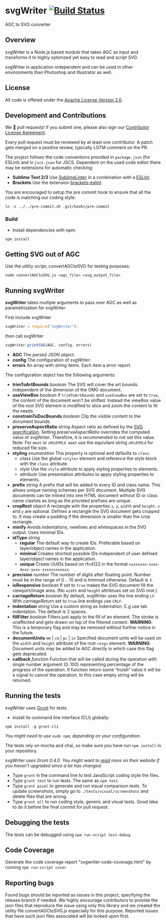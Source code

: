 # svgWriter  [![Build Status](https://travis-ci.org/adobe-research/svgWriter.png?branch=master)](https://travis-ci.org/adobe-research/svgWriter)


AGC to SVG converter

## Overview

svgWriter is a Node.js based module that takes AGC as input and transforms it to highly optimized yet easy to read and script SVG.

svgWriter is application-independent and can be used in other environments than Photoshop and Illustrator as well.

## License
All code is offered under the [Apache License Version 2.0](http://www.apache.org/licenses/LICENSE-2.0).

## Development and Contributions

We :clap: pull requests! If you submit one, please also sign our [Contributor License Agreement](https://adobe.echosign.com/public/esignWidget?wid=9SNA9H6XX64Q5C).

Every pull request must be reviewed by at least one contributor. A patch gets merged on a positive review, typically LGTM comment on the PR.

The project follows the code conventions provided in `package.json` (for ESLint) and in `jscs.json` for JSCS. Dependent on the used code editor there may be extensions for automatic checking:

* **Sublime Text 2/3** Use [SublimeLinter](https://github.com/roadhump/SublimeLinter-eslint) in a combination with a [ESLint](https://github.com/roadhump/SublimeLinter-eslint).
* **Brackets** Use the extension [brackets-eslint](https://github.com/peol/brackets-eslint).

You are encouraged to setup the pre commit hook to ensure that all the code is matching our coding style:

```
ln -s ../../pre-commit.sh .git/hooks/pre-commit
```

### Build

* Install dependencies with npm:
```
npm install
```

## Getting SVG out of AGC

Use the utility script, convertAGCtoSVG for testing purposes:
```
node convertAGCtoSVG.js <agc_file> <svg_output_file>
```

## Running svgWriter

**svgWriter** takes multiple arguments to pass over AGC as well as parametrization for svgWriter.

First include svgWriter

```javascript
svgWriter = require("svgWriter");
```

then call svgWriter

```javascript
svgWriter.printSVG(AGC, config, errors)
```

* **AGC** The parsed JSON object.
* **config** The configuration of *svgWriter*.
* **errors** An array with string items. Each item a error report.

The configuration object has the following arguments:

* **trimToArtBounds** *boolean* The SVG will cover the art bounds independent of the dimension of the OMG document.
* **useViewBox** *boolean* If `trimToArtBounds` and `useViewBox` are set to `true`, the content of the document won't be shifted. Instead the viewBox value of the root SVG element is modified to slice and zoom the content to fit the needs.
* **constrainToDocBounds** *boolean* Clip the visible content to the document bounds.
* **preserveAspectRatio** *string* Aspect ratio as defined by the [SVG specification](http://www.w3.org/TR/SVG/coords.html#PreserveAspectRatioAttribute). Setting *preserveAspectRatio* overrides the computed value of svgWriter. Therefore, it is recommended to not set this value. Note: For `meet` or `xMidYMid meet` use the equivilant string `xMidYMid` for reduced file size.
* **styling** *enumeration* This property is optional and defaults to `class`.
    * *class* Use the global `<style>` element and reference the style block with the `class` attribute.
    * *style* Use the `style` attribute to apply styling properties to elements.
    * *attribute* Use presentation attributes to apply styling properties to elements.
* **prefix** *string* A prefix that will be added to every ID and class name. This allows unique naming schemes per SVG document. Multiple SVG documents can be inlined into one HTML document without ID or class name clashes as long as the provided prefixes are unique.
* **cropRect** *object* A rectangle with the properties `x`, `y`, `width` and `height`. `x` and `y` are optional. Defines a rectangle the SVG document gets cropped to. It may create a padding if the dimension is smaller than the crop rectangle.
* **minify** Avoids indentations, newlines and whitespaces in the SVG output. Uses minimal IDs.
* **idType** *string*
    * **regular** The default way to create IDs. Preferable based on layer/object names in the application.
    * **minimal** Creates shortest possible IDs independent of user defined layer/object names in the application.
    * **unique** Create UUIDs based on rfc4122 in the format `xxxxxxxx-xxxx-4xxx-yxxx-xxxxxxxxxxxx`.
* **precision** *number* The number of digits after floating point. Number must be in the range of 0 .. 10 and is trimmed otherwise. Default is `3`.
* **isResponsive** *boolean* If set to `true` makes the SVG document fill the viewport/image area. (No `width` and `height` attribtues set on SVG root.)
* **carriageReturn** *boolean* By default, svgWriter uses the line ending `LF`. With *carriageReturn* set to `true` line endings use `CRLF`.
* **indentation** *string* Use a custom string as indentation. E.g use tab indentation. The default is 2 spaces.
* **fillFilter** *boolean* Filters just apply to the fill of an element. The stroke is unaffected and gets drawn on top of the filtered content. **WARNING**: This is a temporary flag and may be removed without further notice in the future.
* **documentUnits** `mm` | `cm` | `pc` | `in` Specified document units will be used on the `width` and `height` attribute of the root `<svg>` element. **WARNING**: Document units may be added to AGC directly in which case this flag gets deprecated.
* **callback** *function* Function that will be called during the operation with single number argument (0..100) representing percentage of the progress of the operation. If function return some “truish” value it will be a signal to cancel the operation. In this case empty string will be returned.

## Running the tests

svgWriter uses [Grunt](http://gruntjs.com/) for tests.

* Install its command line interface (CLI) globally:
```
npm install -g grunt-cli
```
_You might need to use `sudo npm`, depending on your configuration._

The tests rely on mocha and chai, so make sure you have run `npm install` in your repository.

_svgWriter uses Grunt 0.4.0. You might want to [read](http://gruntjs.com/getting-started) more on their website if you haven’t upgraded since a lot has changed._

* Type `grunt` in the command line to test JavaScript coding style the files.
* Type `grunt test` to run tests. The same as `npm test`.
* Type `grunt pixel` to generate and run visual comparison tests. To update screenshots, simply go to `./tests/visual/screenshots` and delete files that are wrong.
* Type `grunt all` to run coding style, generic and visual tests. Good idea to do it before the final commit for pull request.

## Debugging the tests

The tests can be debugged using `npm run-script test-debug`

## Code Coverage

Generate the code coverage report "svgwriter-code-coverage.html" by running `npm run-script cover`

## Reporting bugs

Found bugs should be reported as issues in this project, specifying the release branch if needed. We highly encourage contributors to provide the json files that reproduce the issue using only this library and we created the utility file convertAGCtoSVG.js especially for this purpose. Reported issues that have such json files associated will be looked upon first.
